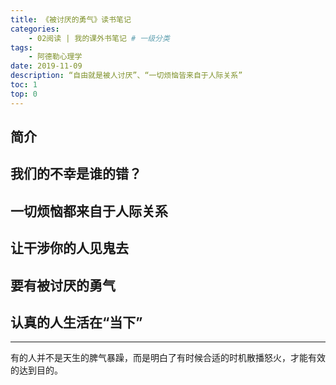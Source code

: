```yaml
---
title: 《被讨厌的勇气》读书笔记
categories:
    - 02阅读 | 我的课外书笔记 # 一级分类
tags:
    - 阿德勒心理学
date: 2019-11-09
description: “自由就是被人讨厌”、“一切烦恼皆来自于人际关系”
toc: 1
top: 0
---
```


## 简介
## 我们的不幸是谁的错？
## 一切烦恼都来自于人际关系
## 让干涉你的人见鬼去
## 要有被讨厌的勇气
## 认真的人生活在“当下”

---
有的人并不是天生的脾气暴躁，而是明白了有时候合适的时机散播怒火，才能有效的达到目的。